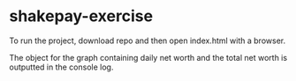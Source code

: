 # shakepay-exercise

To run the project, download repo and then open index.html with a browser.

The object for the graph containing daily net worth and the total net worth is outputted in the console log.
